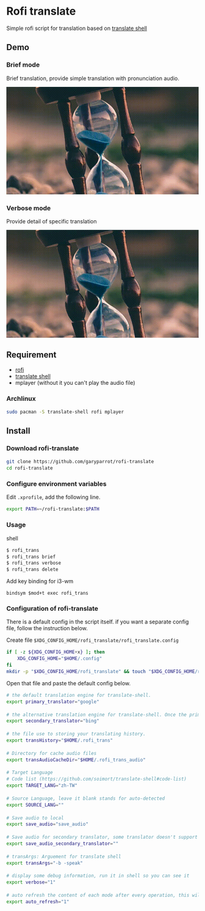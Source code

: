 # Rofi translate

Simple rofi script for translation based on [translate shell](https://github.com/soimort/translate-shell)

## Demo

### Brief mode

Brief translation, provide simple translation with pronunciation audio.

![Demo1](./demo/demo1.gif)

### Verbose mode

Provide detail of specific translation

![Demo2](./demo/demo2.gif)

## Requirement

* [rofi](https://github.com/davatorium/rofi)
* [translate shell](https://github.com/soimort/translate-shell)
* mplayer (without it you can't play the audio file)

### Archlinux
``` bash
sudo pacman -S translate-shell rofi mplayer
```

## Install
### Download rofi-translate
``` bash
git clone https://github.com/garyparrot/rofi-translate
cd rofi-translate
```

### Configure environment variables
Edit `.xprofile`, add the following line.
``` bash
export PATH=~/rofi-translate:$PATH
```

### Usage

shell
``` bash
$ rofi_trans
$ rofi_trans brief
$ rofi_trans verbose
$ rofi_trans delete
```

Add key binding for i3-wm
``` plaintext
bindsym $mod+t exec rofi_trans
```

### Configuration of rofi-translate

There is a default config in the script itself. if you want a separate config file, follow the instruction below.

Create file ``$XDG_CONFIG_HOME/rofi_translate/rofi_translate.config``

```bash
if [ -z ${XDG_CONFIG_HOME+x} ]; then
    XDG_CONFIG_HOME="$HOME/.config"
fi
mkdir -p "$XDG_CONFIG_HOME/rofi_translate" && touch "$XDG_CONFIG_HOME/rofi_translate/rofi_translate.config"
```

Open that file and paste the default config below.

```bash
# the default translation engine for translate-shell.
export primary_translator="google"

# the alternative translation engine for translate-shell. Once the primary engine malfunctioned, the secondary engine replace it.
export secondary_translator="bing"

# the file use to storing your translating history.
export transHistory="$HOME/.rofi_trans"

# Directory for cache audio files
export transAudioCacheDir="$HOME/.rofi_trans_audio"

# Target Language
# Code list (https://github.com/soimort/translate-shell#code-list)
export TARGET_LANG="zh-TW"

# Source Language, leave it blank stands for auto-detected
export SOURCE_LANG=""

# Save audio to local
export save_audio="save_audio"

# Save audio for secondary translator, some translator doesn't support pronunciation.
export save_audio_secondary_translator=""

# transArgs: Arguement for translate shell
export transArgs="-b -speak"

# display some debug information, run it in shell so you can see it
export verbose="1"

# auto refresh the content of each mode after every operation, this will cause the rofi flash(close and open)
export auto_refresh="1"
```

